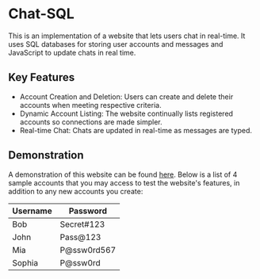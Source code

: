 # Chat-SQL

This is an implementation of a website that lets users chat in real-time. It uses SQL databases for storing user accounts and messages and JavaScript to update chats in real time.

## Key Features

- Account Creation and Deletion: Users can create and delete their accounts when meeting respective criteria.
- Dynamic Account Listing: The website continually lists registered accounts so connections are made simpler.
- Real-time Chat: Chats are updated in real-time as messages are typed.

## Demonstration

A demonstration of this website can be found [here](https://web.njit.edu/~jm2375/Portfolio/SQLChatting/chat.html). Below is a list of 4 sample accounts that you may access to test the website's features, in addition to any new accounts you create:

| Username | Password      |
|----------|---------------|
| Bob      | Secret#123    |
| John     | Pass@123      |
| Mia      | P@ssw0rd567   |
| Sophia   | P@ssw0rd      |
